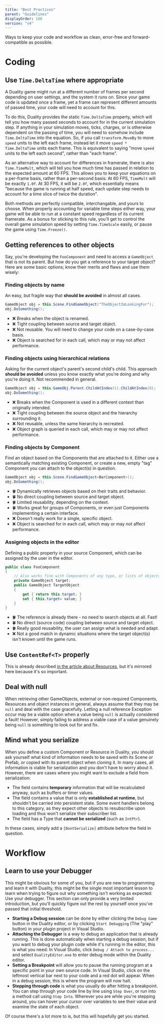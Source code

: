 ```yaml
---
title: "Best Practices"
parent: "Guidelines"
displayOrder: 100
version: "v4"
---
```


Ways to keep your code and workflow as clean, error-free and forward-compatible as possible.

# Coding

## Use `Time.DeltaTime` where appropriate

A Duality game might run at a different number of frames per second depending on user settings, and the system it runs on. Since your game code is updated once a frame, yet a frame can represent different amounts of passed time, your code will need to account for this.

To do this, Duality provides the static `Time.DeltaTime` property, which will tell you how many passed seconds to account for in the current simulation step. If anything in your simulation moves, ticks, charges, or is otherwise dependent on the passing of time, you will need to somehow include `Time.DeltaTime` into the equation. So, if you call `transform.MoveBy` to move `speed` units to the left each frame, instead let it move `speed * Time.DeltaTime` units each frame. This is equivalent to saying "move `speed` units to the left each second", rather than "each frame".

As an alternative way to account for differences in framerate, there is also `Time.TimeMult`, which will tell you how much time has passed in relation to the expected amount at 60 FPS. This allows you to keep your equations on a per-frame basis, rather than a per-second basis: At 60 FPS, `TimeMult` will be exactly `1.0f`. At 30 FPS, it will be `2.0f`, which essentially means "because the game is running at half speed, each update step needs to account for a time slice of twice the duration".

Both methods are perfectly compatible, interchangable, and yours to choose. When properly accounting for variable time steps either way, your game will be able to run at a constant speed regardless of its current framerate. As a bonus for sticking to this rule, you'll get to control the overall game simulation speed by setting `Time.TimeScale` easily, or pause the game using `Time.Freeze()`.

## Getting references to other objects

Say, you're developing the `FooComponent` and need to access a `GameObject` that is not its parent. But how do you get a reference to your target object? Here are some basic options; know their merits and flaws and use them wisely:

### Finding objects by name

An easy, but fragile way that **should be avoided** in almost all cases. 

```csharp 
GameObject obj = this.Scene.FindGameObject("TheObjectImLookingFor");
obj.DoSomething();
```

* :x: Breaks when the object is renamed.
* :x: Tight coupling between source and target object.
* :x: Not reusable. You will need to change your code on a case-by-case basis.
* :x: Object is searched for in each call, which may or may not affect performance.

### Finding objects using hierarchical relations

Asking for the current object's parent's second child's child. This approach **should be avoided** unless you know exactly what you're doing and why you're doing it. Not recommended in general.

```csharp 
GameObject obj = this.GameObj.Parent.ChildAtIndex(1).ChildAtIndex(0);
obj.DoSomething();
```

* :x: Breaks when the Component is used in a different context than originally intended.
* :x: Tight coupling between the source object and the hierarchy surrounding it.
* :x: Not reusable, unless the same hierarchy is recreated.
* :x: Object graph is queried in each call, which may or may not affect performance.

### Finding objects by Component

Find an object based on the Components that are attached to it. Either use a semantically matching existing Component, or create a new, empty "tag" Component you can attach to the object(s) in question.

```csharp 
GameObject obj = this.Scene.FindGameObject<BarComponent>();
obj.DoSomething();
```

* :four_leaf_clover: Dynamically retrieves objects based on their traits and behavior.
* :four_leaf_clover: No direct coupling between source and target object.
* :four_leaf_clover: Limited reusability, depending on the context.
* :four_leaf_clover: Works great for groups of Components, or even just Components implementing a certain interface.
* :x: Doesn't really work for a single, specific object.
* :x: Object is searched for in each call, which may or may not affect performance.

### Assigning objects in the editor

Defining a public property in your source Component, which can be assigned by the user in the editor.

```csharp 
public class FooComponent
{
	// Also works fine with Components of any type, or lists of objects.
	private GameObject target;
	public GameObject TargetObject
	{
		get { return this.target; }
		set { this.target= value; }
	}
}
```

* :four_leaf_clover: The reference is already there - no need to search objects at all. Fast!
* :four_leaf_clover: No direct (source code) coupling between source and target object.
* :four_leaf_clover: Really good reusability, the user can assign what is needed and adapt.
* :x: Not a good match in dynamic situations where the target object(s) isn't known until the game runs.

## Use `ContentRef<T>` properly

This is already described [in the article about Resources](../Resource.md), but it's mirrored here because it's so important.

## Deal with null

When retrieving other GameObjects, external or non-required Components, Resources and object instances in general, always assume that they may be `null` and deal with the case gracefully. Letting a null reference Exception occur may be a viable option when a value being `null` is actually considered a fault! However, simply failing to address a viable case of a value genuinely being `null` is something to look out for and fix.

## Mind what you serialize

When you define a custom Component or Resource in Duality, you should ask yourself what kind of information needs to be saved with its Scene or Prefab, or copied with its parent object when cloning it. In many cases, all information is viable for serialization and you don't have to worry about it. However, there are cases where you might want to exclude a field from serialization:

* The field contains **temporary** information that will be recalculated anyway, such as buffers or timer values.
* The field contains a value that is only **established at runtime**, but shouldn't be carried into persistent state. Some event handlers belong to this category, as they expect other objects to resubscribe upon loading and thus won't serialize their subscriber list.
* The field has a Type that **cannot be serialized** (such as `IntPtr`).

In these cases, simply add a `[DontSerialize]` attribute before the field in question.

# Workflow

## Learn to use your Debugger

This might be obvious for some of you, but if you are new to programming and learn it with Duality, this might be the single most important lesson to learn when trying to figure out why something isn't working as expected: Use your debugger. This section can only provide a very limited introduction, but you'll quickly figure out the rest by yourself once you've passed that initial threshold.

* **Starting a Debug session** can be done by either clicking the `Debug Game` button in the Duality editor, or by clicking `Start Debugging` (The "play" button) in your plugin project in Visual Studio.
* **Attaching the Debugger** is a way to debug an application that is already running. This is done automatically when starting a debug session, but if you want to debug your plugin code while it's running in the editor, this is what you need: In Visual Studio, click `Debug / Attach to process...` and select `DualityEditor.exe` to enter debug mode within the Duality editor.
* **Setting a Breakpoint** will allow you to pause the running program at a specific point in your own source code. In Visual Studio, click on the leftmost vertical bar next to your code and a red dot will appear. When in a debug session, this is where the program will now halt.
* **Stepping through code** is what you usually do after hitting a breakpoint. You can step through your code line by line using `Step Over`, or run into a method call using `Step Into`. Wherever you are while you're stepping around, you can hover your cursor over variables to see their value and examine the state of each object.

Of course there's a lot more to is, but this will hopefully get you started.